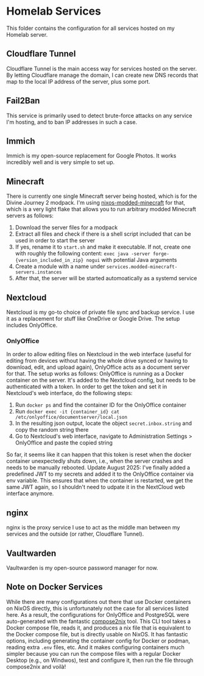 # Homelab Services
This folder contains the configuration for all services hosted on my Homelab server.

## Cloudflare Tunnel
Cloudflare Tunnel is the main access way for services hosted on the server. By letting Cloudflare manage the domain, I can create new DNS records that map to the local IP address of the server, plus some port. 

## Fail2Ban
This service is primarily used to detect brute-force attacks on any service I'm hosting, and to ban IP addresses in such a case.

## Immich
Immich is my open-source replacement for Google Photos. It works incredibly well and is very simple to set up. 

## Minecraft
There is currently one single Minecraft server being hosted, which is for the Divine Journey 2 modpack. I'm using [nixos-modded-minecraft](https://github.com/mkaito/nixos-modded-minecraft-servers) for that, which is a very light flake that allows you to run arbitrary modded Minecraft servers as follows:
1. Download the server files for a modpack
2. Extract all files and check if there is a shell script included that can be used in order to start the server
3. If yes, rename it to `start.sh` and make it executable. If not, create one with roughly the following content: `exec java -server forge-{version_included_in_zip} nogui` with potential Java arguments
4. Create a module with a name under `services.modded-minecraft-servers.instances`
5. After that, the server will be started automoatically as a systemd service

## Nextcloud
Nextcloud is my go-to choice of private file sync and backup service. I use it as a replacement for stuff like OneDrive or Google Drive. The setup includes OnlyOffice.

### OnlyOffice
In order to allow editing files on Nextcloud in the web interface (useful for editing from devices without having the whole drive synced or having to download, edit, and upload again), OnlyOffice acts as a document server for that. The setup works as follows: OnlyOffice is running as a Docker container on the server. It's added to the Nextcloud config, but needs to be authenticated with a token. In order to get the token and set it in Nextcloud's web interface, do the following steps:
1. Run `docker ps` and find the container ID for the OnlyOffice container
2. Run `docker exec -it {container_id} cat /etc/onlyoffice/documentserver/local.json`
3. In the resulting json output, locate the object `secret.inbox.string` and copy the random string there
4. Go to Nextcloud's web interface, navigate to Administration Settings > OnlyOffice and paste the copied string

So far, it seems like it can happen that this token is reset when the docker container unexpectedly shuts down, i.e., when the server crashes and needs to be manually rebooted. 
Update August 2025: I've finally added a predefined JWT to my secrets and added it to the OnlyOffice container via env variable. This ensures that when the container is restarted, we get the same JWT again, so I shouldn't need to udpate it in the NextCloud web interface anymore. 

## nginx
nginx is the proxy service I use to act as the middle man between my services and the outside (or rather, Cloudflare Tunnel). 

## Vaultwarden
Vaultwarden is my open-source password manager for now. 

## Note on Docker Services
While there are many configurations out there that use Docker containers on NixOS directly, this is unfortunately not the case for all services listed here. As a result, the configurations for OnlyOffice and PostgreSQL were auto-generated with the fantastic [compose2nix](https://github.com/aksiksi/compose2nix) tool. This CLI tool takes a Docker compose file, reads it, and produces a nix file that is equivalent to the Docker compose file, but is directly usable on NixOS. It has fantastic options, including generating the container config for Docker or podman, reading extra `.env` files, etc. And it makes configuring containers much simpler because you can run the compose files with a regular Docker Desktop (e.g., on Windwos), test and configure it, then run the file through compose2nix and voilà!
